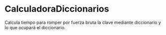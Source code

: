 # CalculadoraDiccionarios
Calcula tiempo para romper por fuerza bruta la clave mediante diccionario y lo que ocupará el diccionario.
